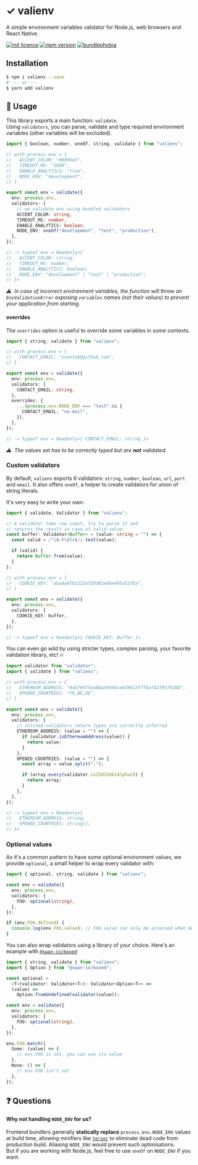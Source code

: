 # ✓ valienv

A simple environment variables validator for Node.js, web browsers and React Native.

[![mit licence](https://img.shields.io/dub/l/vibe-d.svg?style=for-the-badge)](https://github.com/zoontek/valienv/blob/main/LICENSE)
[![npm version](https://img.shields.io/npm/v/valienv?style=for-the-badge)](https://www.npmjs.org/package/valienv)
[![bundlephobia](https://img.shields.io/bundlephobia/minzip/valienv?label=size&style=for-the-badge)](https://bundlephobia.com/result?p=valienv)

## Installation

```sh
$ npm i valienv --save
# --- or ---
$ yarn add valienv
```

## 📘 Usage

This library exports a main function: `validate`.<br>
Using `validators`, you can parse, validate and type required environment variables (other variables will be excluded).

```ts
import { boolean, number, oneOf, string, validate } from "valienv";

// with process.env = {
//   ACCENT_COLOR: "#0099e5",
//   TIMEOUT_MS: "5000",
//   ENABLE_ANALYTICS: "true",
//   NODE_ENV: "development",
// }

export const env = validate({
  env: process.env,
  validators: {
    // we validate env using bundled validators
    ACCENT_COLOR: string,
    TIMEOUT_MS: number,
    ENABLE_ANALYTICS: boolean,
    NODE_ENV: oneOf("development", "test", "production"),
  },
});

// -> typeof env = Readonly<{
//   ACCENT_COLOR: string;
//   TIMEOUT_MS: number;
//   ENABLE_ANALYTICS: boolean;
//   NODE_ENV: "development" | "test" | "production";
// }>
```

_⚠️  In case of incorrect environment variables, the function will throw an `EnvValidationError` exposing `variables` names (not their values) to prevent your application from starting._

#### overrides

The `overrides` option is useful to override some variables in some contexts.

```ts
import { string, validate } from "valienv";

// with process.env = {
//   CONTACT_EMAIL: "zoontek@github.com",
// }

export const env = validate({
  env: process.env,
  validators: {
    CONTACT_EMAIL: string,
  },
  overrides: {
    ...(process.env.NODE_ENV === "test" && {
      CONTACT_EMAIL: "no-mail",
    }),
  },
});

// -> typeof env = Readonly<{ CONTACT_EMAIL: string }>
```

_⚠️  The values set has to be correctly typed but are **not** validated._

### Custom validators

By default, `valienv` exports 6 validators: `string`, `number`, `boolean`, `url`, `port` and `email`. It also offers `oneOf`, a helper to create validators for union of string literals.

It's very easy to write your own:

```ts
import { validate, Validator } from "valienv";

// A validator take raw input, try to parse it and
// returns the result in case of valid value:
const buffer: Validator<Buffer> = (value: string = "") => {
  const valid = /^[A-F\d]+$/i.test(value);

  if (valid) {
    return Buffer.from(value);
  }
};

// with process.env = {
//   COOKIE_KEY: "aba4a6fb2222ef28d81e4be445a51fba",
// }

export const env = validate({
  env: process.env,
  validators: {
    COOKIE_KEY: buffer,
  },
});

// -> typeof env = Readonly<{ COOKIE_KEY: Buffer }>
```

You can even go wild by using stricter types, complex parsing, your favorite validation library, etc! 🔥

```ts
import validator from "validator";
import { validate } from "valienv";

// with process.env = {
//   ETHEREUM_ADDRESS: "0xb794f5ea0ba39494ce839613fffba74279579268",
//   OPENED_COUNTRIES: "FR,BE,DE",
// }

export const env = validate({
  env: process.env,
  validators: {
    // inlined validators return types are correctly inferred
    ETHEREUM_ADDRESS: (value = "") => {
      if (validator.isEthereumAddress(value)) {
        return value;
      }
    },
    OPENED_COUNTRIES: (value = "") => {
      const array = value.split(",");

      if (array.every(validator.isISO31661Alpha2)) {
        return array;
      }
    },
  },
});

// -> typeof env = Readonly<{
//   ETHEREUM_ADDRESS: string;
//   OPENED_COUNTRIES: string[];
// }>
```

### Optional values

As it's a common pattern to have some optional environment values, we provide `optional`, a small helper to wrap every validator with:

```ts
import { optional, string, validate } from "valienv";

const env = validate({
  env: process.env,
  validators: {
    FOO: optional(string),
  },
});

if (env.FOO.defined) {
  console.log(env.FOO.value); // FOO.value can only be accessed when defined is true
}
```

You can also wrap validators using a library of your choice. Here's an example with [`@swan-io/boxed`](https://github.com/swan-io/boxed):

```ts
import { string, validate } from "valienv";
import { Option } from "@swan-io/boxed";

const optional =
  <T>(validator: Validator<T>): Validator<Option<T>> =>
  (value) =>
    Option.fromUndefined(validator(value));

const env = validate({
  env: process.env,
  validators: {
    FOO: optional(string),
  },
});

env.FOO.match({
  Some: (value) => {
    // env.FOO is set, you can use its value
  },
  None: () => {
    // env.FOO isn't set
  },
});
```

## ❓ Questions

#### Why not handling `NODE_ENV` for us?

Frontend bundlers generally **statically replace** `process.env.NODE_ENV` values at build time, allowing minifiers like [`terser`](https://github.com/terser/terser) to eliminate dead code from production build. Aliasing `NODE_ENV` would prevent such optimisations.<br />
But if you are working with Node.js, feel free to use `oneOf` on `NODE_ENV` if you want.

